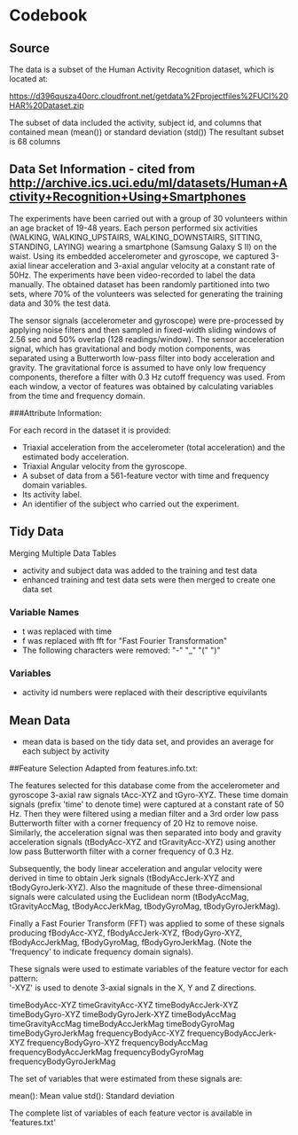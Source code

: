 # Codebook

## Source
The data is a subset of the Human Activity Recognition dataset, which is located at:

https://d396qusza40orc.cloudfront.net/getdata%2Fprojectfiles%2FUCI%20HAR%20Dataset.zip

The subset of data included the activity, subject id, and columns that contained mean (mean()) or standard deviation (std()) 
The resultant subset is 68 columns

## Data Set Information - cited from http://archive.ics.uci.edu/ml/datasets/Human+Activity+Recognition+Using+Smartphones

The experiments have been carried out with a group of 30 volunteers within an age bracket of 19-48 years. Each person performed six activities (WALKING, WALKING_UPSTAIRS, WALKING_DOWNSTAIRS, SITTING, STANDING, LAYING) wearing a smartphone (Samsung Galaxy S II) on the waist. Using its embedded accelerometer and gyroscope, we captured 3-axial linear acceleration and 3-axial angular velocity at a constant rate of 50Hz. The experiments have been video-recorded to label the data manually. The obtained dataset has been randomly partitioned into two sets, where 70% of the volunteers was selected for generating the training data and 30% the test data.

The sensor signals (accelerometer and gyroscope) were pre-processed by applying noise filters and then sampled in fixed-width sliding windows of 2.56 sec and 50% overlap (128 readings/window). The sensor acceleration signal, which has gravitational and body motion components, was separated using a Butterworth low-pass filter into body acceleration and gravity. The gravitational force is assumed to have only low frequency components, therefore a filter with 0.3 Hz cutoff frequency was used. From each window, a vector of features was obtained by calculating variables from the time and frequency domain.


###Attribute Information:

For each record in the dataset it is provided:
* Triaxial acceleration from the accelerometer (total acceleration) and the estimated body acceleration.
* Triaxial Angular velocity from the gyroscope.
* A subset of data from a 561-feature vector with time and frequency domain variables.
* Its activity label.
* An identifier of the subject who carried out the experiment. 

## Tidy Data

Merging Multiple Data Tables
* activity and subject data was added to the training and test data
* enhanced training and test data sets were then merged to create one data set

### Variable Names

* t was replaced with time
* f was replaced with fft for "Fast Fourier Transformation"
* The following characters were removed: "-" "_" "(" ")"

### Variables
* activity id numbers were replaced with their descriptive equivilants

## Mean Data

* mean data is based on the tidy data set, and provides an average for each subject by activity


##Feature Selection
Adapted from features.info.txt:


The features selected for this database come from the accelerometer and gyroscope 3-axial raw signals tAcc-XYZ and tGyro-XYZ. These time domain signals (prefix 'time' to denote time) were captured at a constant rate of 50 Hz. Then they were filtered using a median filter and a 3rd order low pass Butterworth filter with a corner frequency of 20 Hz to remove noise. Similarly, the acceleration signal was then separated into body and gravity acceleration signals (tBodyAcc-XYZ and tGravityAcc-XYZ) using another low pass Butterworth filter with a corner frequency of 0.3 Hz. 

Subsequently, the body linear acceleration and angular velocity were derived in time to obtain Jerk signals (tBodyAccJerk-XYZ and tBodyGyroJerk-XYZ). Also the magnitude of these three-dimensional signals were calculated using the Euclidean norm (tBodyAccMag, tGravityAccMag, tBodyAccJerkMag, tBodyGyroMag, tBodyGyroJerkMag). 

Finally a Fast Fourier Transform (FFT) was applied to some of these signals producing fBodyAcc-XYZ, fBodyAccJerk-XYZ, fBodyGyro-XYZ, fBodyAccJerkMag, fBodyGyroMag, fBodyGyroJerkMag. (Note the 'frequency' to indicate frequency domain signals). 

These signals were used to estimate variables of the feature vector for each pattern:  
'-XYZ' is used to denote 3-axial signals in the X, Y and Z directions.

timeBodyAcc-XYZ
timeGravityAcc-XYZ
timeBodyAccJerk-XYZ
timeBodyGyro-XYZ
timeBodyGyroJerk-XYZ
timeBodyAccMag
timeGravityAccMag
timeBodyAccJerkMag
timeBodyGyroMag
timeBodyGyroJerkMag
frequencyBodyAcc-XYZ
frequencyBodyAccJerk-XYZ
frequencyBodyGyro-XYZ
frequencyBodyAccMag
frequencyBodyAccJerkMag
frequencyBodyGyroMag
frequencyBodyGyroJerkMag

The set of variables that were estimated from these signals are: 

mean(): Mean value
std(): Standard deviation


The complete list of variables of each feature vector is available in 'features.txt'
